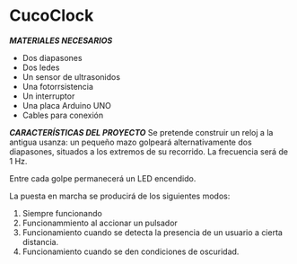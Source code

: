 # **CucoClock**

_**MATERIALES NECESARIOS**_
- Dos diapasones
- Dos ledes
- Un sensor de ultrasonidos
- Una fotorrsistencia
- Un interruptor
- Una placa Arduino UNO
- Cables para conexión

_**CARACTERÍSTICAS DEL PROYECTO**_
Se pretende construir un reloj a la antigua usanza: un pequeño mazo golpeará alternativamente dos diapasones, situados a los extremos de su recorrido. La frecuencia será de 1 Hz.

Entre cada golpe permanecerá un LED encendido.

La puesta en marcha se producirá de los siguientes modos:
1. Siempre funcionando
2. Funcionammiento al accionar un pulsador
3. Funcionamiento cuando se detecta la presencia de un usuario a cierta distancia.
4. Funcionamiento cuando se den condiciones de oscuridad.
